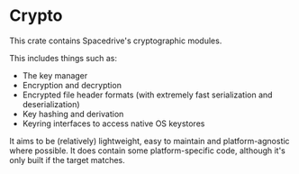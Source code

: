 # Crypto

This crate contains Spacedrive's cryptographic modules.

This includes things such as:

* The key manager
* Encryption and decryption
* Encrypted file header formats (with extremely fast serialization and deserialization)
* Key hashing and derivation
* Keyring interfaces to access native OS keystores

It aims to be (relatively) lightweight, easy to maintain and platform-agnostic where possible. It does contain some platform-specific code, although it's only built if the target matches.
